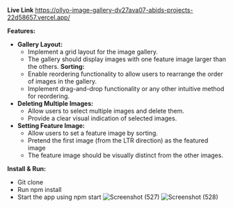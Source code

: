 **Live Link**
https://ollyo-image-gallery-dv27ava07-abids-projects-22d58657.vercel.app/

**Features:**
+ **Gallery Layout:**
  + Implement a grid layout for the image gallery.
  + The gallery should display images with one feature image larger than the others.
**Sorting:**
  + Enable reordering functionality to allow users to rearrange the order of images in the gallery.
  + Implement drag-and-drop functionality or any other intuitive method for reordering.
+ **Deleting Multiple Images:**
  + Allow users to select multiple images and delete them.
  + Provide a clear visual indication of selected images.
+ **Setting Feature Image:**
  + Allow users to set a feature image by sorting.
  + Pretend the first image (from the LTR direction) as the featured image
  + The feature image should be visually distinct from the other images.

**Install & Run:**
+ Git clone
+ Run npm install
+ Start the app using npm start
![Screenshot (527)](https://github.com/abidplabon/React-Image-Gallery/assets/54079464/10e6378e-bb9f-430f-88e0-6e238f9b1fca)
![Screenshot (528)](https://github.com/abidplabon/React-Image-Gallery/assets/54079464/0c68b744-c25e-4fda-ac7b-239f5155fdff)
